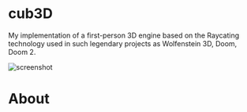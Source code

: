 # cub3D

My implementation of a first-person 3D engine based on the Raycating technology used in such legendary projects as Wolfenstein 3D, Doom, Doom 2.

![screenshot](https://camo.githubusercontent.com/afc4e690f505c950cf294b8315070256d817a8192520b54e26996038eb885e33/68747470733a2f2f692e696d6775722e636f6d2f566631484c52452e706e67)


# About

